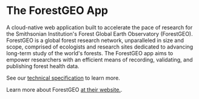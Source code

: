 # The ForestGEO App

A cloud-native web application built to accelerate the pace of research for the Smithsonian
Institution's Forest Global Earth Observatory (ForestGEO). ForestGEO is a global forest research
network, unparalleled in size and scope, comprised of ecologists and research sites dedicated to
advancing long-term study of the world's forests. The ForestGEO app aims to empower researchers with
an efficient means of recording, validating, and publishing forest health data.

See
our [technical specification](https://github.com/ForestGeoHack/ForestGEO/wiki/ForestGEO-App-Specification)
to learn more.

Learn more about ForestGEO [at their website.](https://www.forestgeo.si.edu/).